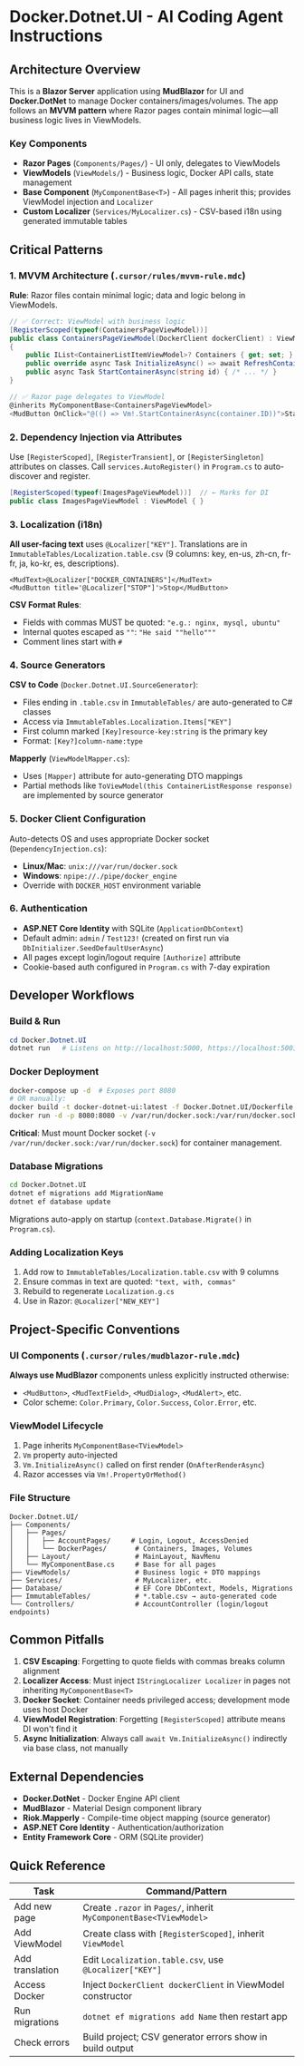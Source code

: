 # Docker.Dotnet.UI - AI Coding Agent Instructions

## Architecture Overview

This is a **Blazor Server** application using **MudBlazor** for UI and **Docker.DotNet** to manage Docker containers/images/volumes. The app follows an **MVVM pattern** where Razor pages contain minimal logic—all business logic lives in ViewModels.

### Key Components
- **Razor Pages** (`Components/Pages/`) - UI only, delegates to ViewModels
- **ViewModels** (`ViewModels/`) - Business logic, Docker API calls, state management
- **Base Component** (`MyComponentBase<T>`) - All pages inherit this; provides ViewModel injection and `Localizer`
- **Custom Localizer** (`Services/MyLocalizer.cs`) - CSV-based i18n using generated immutable tables

## Critical Patterns

### 1. MVVM Architecture (`.cursor/rules/mvvm-rule.mdc`)
**Rule**: Razor files contain minimal logic; data and logic belong in ViewModels.

```csharp
// ✅ Correct: ViewModel with business logic
[RegisterScoped(typeof(ContainersPageViewModel))]
public class ContainersPageViewModel(DockerClient dockerClient) : ViewModel
{
    public IList<ContainerListItemViewModel>? Containers { get; set; }
    public override async Task InitializeAsync() => await RefreshContainersAsync();
    public async Task StartContainerAsync(string id) { /* ... */ }
}

// ✅ Razor page delegates to ViewModel
@inherits MyComponentBase<ContainersPageViewModel>
<MudButton OnClick="@(() => Vm!.StartContainerAsync(container.ID))">Start</MudButton>
```

### 2. Dependency Injection via Attributes
Use `[RegisterScoped]`, `[RegisterTransient]`, or `[RegisterSingleton]` attributes on classes. Call `services.AutoRegister()` in `Program.cs` to auto-discover and register.

```csharp
[RegisterScoped(typeof(ImagesPageViewModel))]  // ← Marks for DI
public class ImagesPageViewModel : ViewModel { }
```

### 3. Localization (i18n)
**All user-facing text** uses `@Localizer["KEY"]`. Translations are in `ImmutableTables/Localization.table.csv` (9 columns: key, en-us, zh-cn, fr-fr, ja, ko-kr, es, descriptions).

```razor
<MudText>@Localizer["DOCKER_CONTAINERS"]</MudText>
<MudButton title='@Localizer["STOP"]'>Stop</MudButton>
```

**CSV Format Rules**:
- Fields with commas MUST be quoted: `"e.g.: nginx, mysql, ubuntu"`
- Internal quotes escaped as `""`: `"He said ""hello"""`
- Comment lines start with `#`

### 4. Source Generators
**CSV to Code** (`Docker.Dotnet.UI.SourceGenerator`):
- Files ending in `.table.csv` in `ImmutableTables/` are auto-generated to C# classes
- Access via `ImmutableTables.Localization.Items["KEY"]`
- First column marked `[Key]resource-key:string` is the primary key
- Format: `[Key?]column-name:type`

**Mapperly** (`ViewModelMapper.cs`):
- Uses `[Mapper]` attribute for auto-generating DTO mappings
- Partial methods like `ToViewModel(this ContainerListResponse response)` are implemented by source generator

### 5. Docker Client Configuration
Auto-detects OS and uses appropriate Docker socket (`DependencyInjection.cs`):
- **Linux/Mac**: `unix:///var/run/docker.sock`
- **Windows**: `npipe://./pipe/docker_engine`
- Override with `DOCKER_HOST` environment variable

### 6. Authentication
- **ASP.NET Core Identity** with SQLite (`ApplicationDbContext`)
- Default admin: `admin` / `Test123!` (created on first run via `DbInitializer.SeedDefaultUserAsync`)
- All pages except login/logout require `[Authorize]` attribute
- Cookie-based auth configured in `Program.cs` with 7-day expiration

## Developer Workflows

### Build & Run
```powershell
cd Docker.Dotnet.UI
dotnet run   # Listens on http://localhost:5000, https://localhost:5001
```

### Docker Deployment
```bash
docker-compose up -d  # Exposes port 8080
# OR manually:
docker build -t docker-dotnet-ui:latest -f Docker.Dotnet.UI/Dockerfile .
docker run -d -p 8080:8080 -v /var/run/docker.sock:/var/run/docker.sock docker-dotnet-ui:latest
```
**Critical**: Must mount Docker socket (`-v /var/run/docker.sock:/var/run/docker.sock`) for container management.

### Database Migrations
```bash
cd Docker.Dotnet.UI
dotnet ef migrations add MigrationName
dotnet ef database update
```
Migrations auto-apply on startup (`context.Database.Migrate()` in `Program.cs`).

### Adding Localization Keys
1. Add row to `ImmutableTables/Localization.table.csv` with 9 columns
2. Ensure commas in text are quoted: `"text, with, commas"`
3. Rebuild to regenerate `Localization.g.cs`
4. Use in Razor: `@Localizer["NEW_KEY"]`

## Project-Specific Conventions

### UI Components (`.cursor/rules/mudblazor-rule.mdc`)
**Always use MudBlazor** components unless explicitly instructed otherwise:
- `<MudButton>`, `<MudTextField>`, `<MudDialog>`, `<MudAlert>`, etc.
- Color scheme: `Color.Primary`, `Color.Success`, `Color.Error`, etc.

### ViewModel Lifecycle
1. Page inherits `MyComponentBase<TViewModel>`
2. `Vm` property auto-injected
3. `Vm.InitializeAsync()` called on first render (`OnAfterRenderAsync`)
4. Razor accesses via `Vm!.PropertyOrMethod()`

### File Structure
```
Docker.Dotnet.UI/
├── Components/
│   ├── Pages/
│   │   ├── AccountPages/     # Login, Logout, AccessDenied
│   │   └── DockerPages/       # Containers, Images, Volumes
│   ├── Layout/                # MainLayout, NavMenu
│   └── MyComponentBase.cs     # Base for all pages
├── ViewModels/                # Business logic + DTO mappings
├── Services/                  # MyLocalizer, etc.
├── Database/                  # EF Core DbContext, Models, Migrations
├── ImmutableTables/           # *.table.csv → auto-generated code
└── Controllers/               # AccountController (login/logout endpoints)
```

## Common Pitfalls

1. **CSV Escaping**: Forgetting to quote fields with commas breaks column alignment
2. **Localizer Access**: Must inject `IStringLocalizer Localizer` in pages not inheriting `MyComponentBase<T>`
3. **Docker Socket**: Container needs privileged access; development mode uses host Docker
4. **ViewModel Registration**: Forgetting `[RegisterScoped]` attribute means DI won't find it
5. **Async Initialization**: Always call `await Vm.InitializeAsync()` indirectly via base class, not manually

## External Dependencies

- **Docker.DotNet** - Docker Engine API client
- **MudBlazor** - Material Design component library
- **Riok.Mapperly** - Compile-time object mapping (source generator)
- **ASP.NET Core Identity** - Authentication/authorization
- **Entity Framework Core** - ORM (SQLite provider)

## Quick Reference

| Task | Command/Pattern |
|------|----------------|
| Add new page | Create `.razor` in `Pages/`, inherit `MyComponentBase<TViewModel>` |
| Add ViewModel | Create class with `[RegisterScoped]`, inherit `ViewModel` |
| Add translation | Edit `Localization.table.csv`, use `@Localizer["KEY"]` |
| Access Docker | Inject `DockerClient dockerClient` in ViewModel constructor |
| Run migrations | `dotnet ef migrations add Name` then restart app |
| Check errors | Build project; CSV generator errors show in build output |
